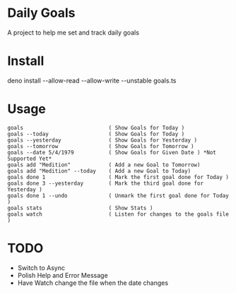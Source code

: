 # Daily Goals
A project to help me set and track daily goals

# Install
deno install --allow-read --allow-write --unstable goals.ts 

# Usage
```
goals                           ( Show Goals for Today ) 
goals --today                   ( Show Goals for Today )
goals --yesterday               ( Show Goals for Yesterday )
goals --tomorrow                ( Show Goals for Tomorrow )
goals --date 5/4/1979           ( Show Goals for Given Date ) *Not Supported Yet*
goals add "Medition"            ( Add a new Goal to Tomorrow) 
goals add "Medition" --today    ( Add a new Goal to Today)
goals done 1                    ( Mark the first goal done for Today )
goals done 3 --yesterday        ( Mark the third goal done for Yesterday )
goals done 1 --undo             ( Unmark the first goal done for Today )
goals stats                     ( Show Stats )
goals watch                     ( Listen for changes to the goals file )
```

# TODO
- Switch to Async
- Polish Help and Error Message 
- Have Watch change the file when the date changes
